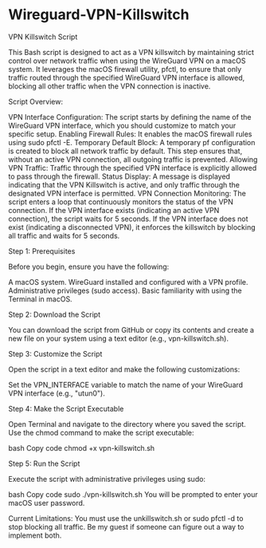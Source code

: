 # Wireguard-VPN-Killswitch

VPN Killswitch Script

This Bash script is designed to act as a VPN killswitch by maintaining strict control over network traffic when using the WireGuard VPN on a macOS system. It leverages the macOS firewall utility, pfctl, to ensure that only traffic routed through the specified WireGuard VPN interface is allowed, blocking all other traffic when the VPN connection is inactive.

Script Overview:

VPN Interface Configuration: The script starts by defining the name of the WireGuard VPN interface, which you should customize to match your specific setup.
Enabling Firewall Rules: It enables the macOS firewall rules using sudo pfctl -E.
Temporary Default Block: A temporary pf configuration is created to block all network traffic by default. This step ensures that, without an active VPN connection, all outgoing traffic is prevented.
Allowing VPN Traffic: Traffic through the specified VPN interface is explicitly allowed to pass through the firewall.
Status Display: A message is displayed indicating that the VPN Killswitch is active, and only traffic through the designated VPN interface is permitted.
VPN Connection Monitoring: The script enters a loop that continuously monitors the status of the VPN connection. If the VPN interface exists (indicating an active VPN connection), the script waits for 5 seconds. If the VPN interface does not exist (indicating a disconnected VPN), it enforces the killswitch by blocking all traffic and waits for 5 seconds.

Step 1: Prerequisites

Before you begin, ensure you have the following:

A macOS system.
WireGuard installed and configured with a VPN profile.
Administrative privileges (sudo access).
Basic familiarity with using the Terminal in macOS.

Step 2: Download the Script

You can download the script from GitHub or copy its contents and create a new file on your system using a text editor (e.g., vpn-killswitch.sh).

Step 3: Customize the Script

Open the script in a text editor and make the following customizations:

Set the VPN_INTERFACE variable to match the name of your WireGuard VPN interface (e.g., "utun0").

Step 4: Make the Script Executable

Open Terminal and navigate to the directory where you saved the script. Use the chmod command to make the script executable:

bash
Copy code
chmod +x vpn-killswitch.sh

Step 5: Run the Script

Execute the script with administrative privileges using sudo:

bash
Copy code
sudo ./vpn-killswitch.sh
You will be prompted to enter your macOS user password.

Current Limitations: You must use the unkillswitch.sh or sudo pfctl -d to stop blocking all traffic. Be my guest if someone can figure out a way to implement both.

